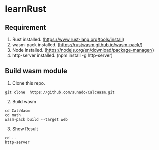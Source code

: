 # learnRust

## Requirement 
1. Rust installed. (https://www.rust-lang.org/tools/install)  
2. wasm-pack installed. (https://rustwasm.github.io/wasm-pack/)  
3. Node installed.  (https://nodejs.org/en/download/package-manager/)  
4. http-server installed. (npm install -g http-server)  

## Build wasm module
1. Clone this repo.   
```
git clone  https://github.com/sunado/CalcWasm.git
```

2. Build wasm   
```
cd CalcWasm
cd math
wasm-pack build --target web
```

3. Show Result  
```
cd ..
http-server
```